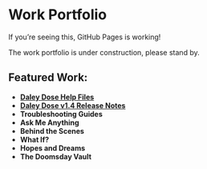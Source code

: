 # Work Portfolio
If you’re seeing this, GitHub Pages is working!

The work portfolio is under construction, please stand by.

## Featured Work:

- [**Daley Dose Help Files**](https://hiredale.github.io/daleydose/)
- [**Daley Dose v1.4 Release Notes**](https://hiredale.github.io/daleydose/release-notes-v1.4)
- **Troubleshooting Guides**
- **Ask Me Anything**
- **Behind the Scenes**
- **What If?**
- **Hopes and Dreams**
- **The Doomsday Vault**
